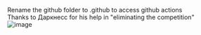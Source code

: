 Rename the github folder to .github to access github actions <br>
Thanks to Даркнесс for his help in "eliminating the competition" <br>
![image](https://user-images.githubusercontent.com/86189625/235336583-fe96e359-4eda-4e7e-833c-4f6a4afbd11a.png)

